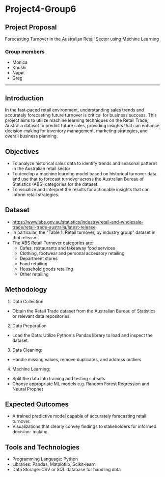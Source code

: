 

# Project4-Group6

## Project Proposal

 Forecasting Turnover in the Australian Retail Sector using Machine Learning

 ### Group members
 - Monica
 - Khushi
 - Napat
 - Greg

---

## Introduction

In the fast-paced retail environment, understanding sales trends and accurately forecasting
future turnover is critical for business success. This project aims to utilize machine learning
techniques on the Retail Trade, Australia dataset to predict future sales, providing insights that
can enhance decision-making for inventory management, marketing strategies, and overall
business planning.

## Objectives
- To analyze historical sales data   to   identify   trends   and   seasonal   patterns   in   the
Australian retail sector
- To  develop a machine learning model based on historical   turnover   data, and use that to forecast turnover across the Australian Bureau of Statistics (ABS) categories for the dataset.
- To   visualize   and   interpret   the   results   for   actionable   insights   that   can   inform   retail
strategies.

## Dataset

- https://www.abs.gov.au/statistics/industry/retail-and-wholesale-trade/retail-trade-australia/latest-release
- In particular, the "Table 1. Retail turnover, by industry group" dataset in that release.
- The ABS Retail Turnover categories are:
    - Cafes, restaurants and takeaway food services
    - Clothing, footwear and personal accessory retailing
    - Department stores
    - Food retailing
    - Household goods retailing
    - Other retailing

## Methodology


1. Data Collection
- Obtain the Retail Trade dataset from the Australian Bureau of Statistics or relevant
data repositories.
2. Data Preparation
- Load the Data: Utilize Python's Pandas library to load and inspect the dataset.
3. Data Cleaning:
- Handle missing values, remove duplicates, and address outliers
4. Machine Learning:
- Split the data into training and testing subsets
- Choose appropriate ML models e.g. Random Forest Regression and Neural Prophet

## Expected Outcomes
- A trained predictive model capable of accurately forecasting retail turnover.
- Visualizations   that   clearly   convey   findings   to   stakeholders   for   informed   decision-
making.

## Tools and Technologies
- Programming Language: Python
- Libraries: Pandas, Matplotlib, Scikit-learn
- Data Storage: CSV or SQL database for handling data
